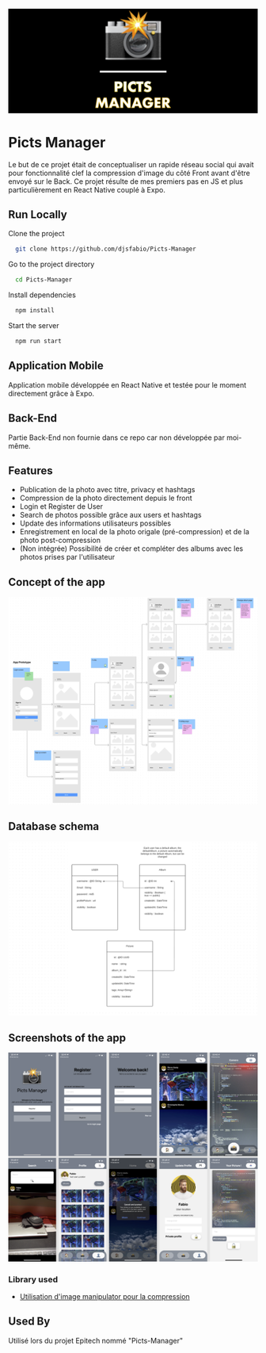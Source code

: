 ![Logo](./Ressources/logo.png)

# Picts Manager

Le but de ce projet était de conceptualiser un rapide réseau social qui avait pour fonctionnalité clef la compression d'image du côté Front avant d'être envoyé sur le Back.
Ce projet résulte de mes premiers pas en JS et plus particulièrement en React Native couplé à Expo.

## Run Locally

Clone the project

```bash
  git clone https://github.com/djsfabio/Picts-Manager
```

Go to the project directory

```bash
  cd Picts-Manager
```

Install dependencies

```bash
  npm install
```

Start the server

```bash
  npm run start
```

## Application Mobile

Application mobile développée en React Native et testée pour le moment directement grâce à Expo.

## Back-End

Partie Back-End non fournie dans ce repo car non développée par moi-même.

## Features

- Publication de la photo avec titre, privacy et hashtags
- Compression de la photo directement depuis le front
- Login et Register de User
- Search de photos possible grâce aux users et hashtags
- Update des informations utilisateurs possibles
- Enregistrement en local de la photo origale (pré-compression) et de la photo post-compression
- (Non intégrée) Possibilité de créer et compléter des albums avec les photos prises par l'utilisateur

## Concept of the app

![Logo](./Ressources/figma.png)

## Database schema

![Logo](./Ressources/database.png)

## Screenshots of the app

![Logo](./Ressources/App.png)

### Library used

- [Utilisation d'image manipulator pour la compression](https://docs.expo.dev/versions/latest/sdk/imagemanipulator/)

## Used By

Utilisé lors du projet Epitech nommé "Picts-Manager"
